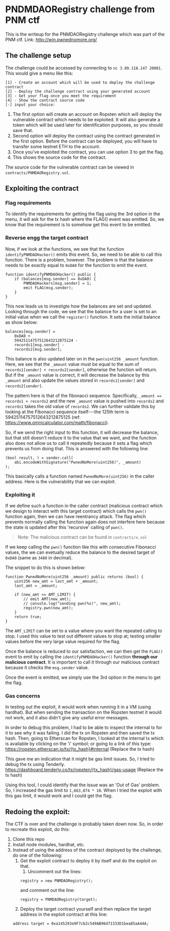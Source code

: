 # PNDMDAORegistry challenge from PNM ctf

This is the writeup for the PNMDAORegistry challenge which was part of the PNM ctf. Link: http://win.pwnednomore.org/

## The challenge setup

The challenge could be accessed by connecting to `nc 3.89.118.147 20001`. This would give a menu like this:
```
[1] - Create an account which will be used to deploy the challenge contract
[2] - Deploy the challenge contract using your generated account
[3] - Get your flag once you meet the requirement
[4] - Show the contract source code
[-] input your choice:
```

1. The first option will create an account on Ropsten which will deploy the vulnerable contract which needs to be exploited. It will also generate a token which will be used later for identification purposes, so you should save that.
2. Second option will deploy the contract using the contract generated in the first option. Before the contract can be deployed, you will have to transfer some testnet ETH to the account.
3. Once you've exploited the contract, you can use option 3 to get the flag.
4. This shows the source code for the contract.


The source code for the vulnerable contract can be viewed in `contracts/PNMDAORegistry.sol`.

## Exploiting the contract

### Flag requirements
To identify the requirements for getting the flag using the 3rd option in the menu, it will ask for the tx hash where the FLAG() event was emitted. So, we know that the requirement is to somehow get this event to be emitted.


### Reverse engg the target contract
Now, if we look at the functions, we see that the function `identifyPNMDAOHacker()` emits this event. So, we need to be able to call this function. There is a problem, however. The problem is that the balance needs to be exactly equal to `0xDA0` for the function to emit the event.
```
function identifyPNMDAOHacker() public {
    if (balances[msg.sender] == 0xDA0) {
        PNMDAOHackers[msg.sender] = 1;
        emit FLAG(msg.sender);
    }
}
```

This now leads us to investigte how the balances are set and updated. Looking through the code, we see that the balance for a user is set to an initial value when we call the `register()` function. It sets the initial balance as show below:
```
balances[msg.sender] =
    0xDA0 +
    59425114757512643212875124 -
    records1[msg.sender] -
    records2[msg.sender];
```
This balance is also updated later on in the `pwn(uint256 _amount` function. Here, we see that the `_amount` value must be equal to the sum of `records1[sender] + records2[sender]`, otherwise the function will return. But if the `_amount` value is correct, it will decrease the balance by this `_amount` and also update the values stored in `records1[sender]` and `records2[sender]`. 

The pattern here is that of the fibonacci sequence. Specifically, `_amount == records1 + records2` and the new `_amount` value is pushed into `records2` and `records1` takes the old value of `records2`. We can further validate this by looking at the Fibonacci sequence itself---the 125th term is 59425114757512643212875125 (ref: https://www.omnicalculator.com/math/fibonacci).

So, if we send the right input to this function, it will decrease the balance, but that still doesn't reduce it to the value that we want, and the function also does not allow us to call it repeatedly because it sets a flag which prevents us from doing that. This is answered with the following line:
```
(bool result, ) = sender.call(
    abi.encodeWithSignature("PwnedNoMore(uint256)", _amount)
);
```
This basically calls a function named `PwnedNoMore(uint256)` in the caller address. Here is the vulnerability that we can exploit.

### Exploiting it
If we define such a function in the caller contract (malicious contract which we design to interact with this target contract) which calls the `pwn()` function again, then we can have reentrancy attack. The flag which prevents normally calling the function again does not interfere here because the state is updated after this 'recursive' calling of `pwn()`.

> Note: The malicious contract can be found in `contracts/x.sol`

If we keep calling the `pwn()` function like this with consecutive Fibonacci values, the we can evetually reduce the balance to the desired target of `0xDA0` (same as `3488` in decimal).

The snippet to do this is shown below:
```
function PwnedNoMore(uint256 _amount) public returns (bool) {
    uint256 new_amt = last_amt + _amount;
    last_amt = _amount;

    if (new_amt <= AMT_LIMIT) {
        // emit AMT(new_amt);
        // console.log("sending pwn(%s)", new_amt);
        registry.pwn(new_amt);
    }
    return true;
}
```
The `AMT_LIMIT` can be set to a value where you want the repeated calling to stop. I used this value to test out different values to stop at; testing smaller values before the very large value required for the flag.

Once the balance is reduced to our satisfaction, we can then get the `FLAG()` event to emit by calling the `identifyPNMDAOHacker()` function **through our malicious contract**. It is important to call it through our malicious contract because it checks the `msg.sender` value.

Once the event is emitted, we simply use the 3rd option in the menu to get the flag.

### Gas concerns
In testing out the exploit, it would work when running it in a VM (using hardhat). But when sending the transaction on the Ropsten testnet it would not work, and it also didn't give any useful error messages. 

In order to debug this problem, I had to be able to inspect the internal tx for it to see why it was failing. I did the tx on Ropsten and then saved the tx hash. Then, going to Etherscan for Ropsten, I looked at the internal tx which is available by clicking on the 'i' symbol; or going to a link of this type: https://ropsten.etherscan.io/tx/{tx_hash}#internal  (Replace the tx hash)


This gave me an indication that it might be gas limit issues. So, I tried to debug the tx using Tenderly. https://dashboard.tenderly.co/tx/ropsten/{tx_hash}/gas-usage (Replace the tx hash)

Using this tool, I could identify that the issue was an 'Out of Gas' problem. So, I increased the gas limit to `1,663,874 * 10`. When I tried the exploit with this gas limit, it would work and I could get the flag.

## Redoing the exploit:
The CTF is over and the challenge is probably taken down now. So, in order to recreate this exploit, do this:

1. Clone this repo
2. Install node modules, hardhat, etc.
3. Instead of using the address of the contract deployed by the challenge, do one of the following:
   1. Get the exploit contract to deploy it by itself and do the exploit on that.
      1. Uncomment out the lines:
      ```
      registry = new PNMDAORegistry();
      ```
      and comment out the line:
      ```
      registry = PNMDAORegistry(target);
      ```
   2. Deploy the target contract yourself and then replace the target address in the exploit contract at this line:
   ```
   address target = 0xa145293e9F7cb2c549AB96d71333D1bea85aA44A;
   ```



